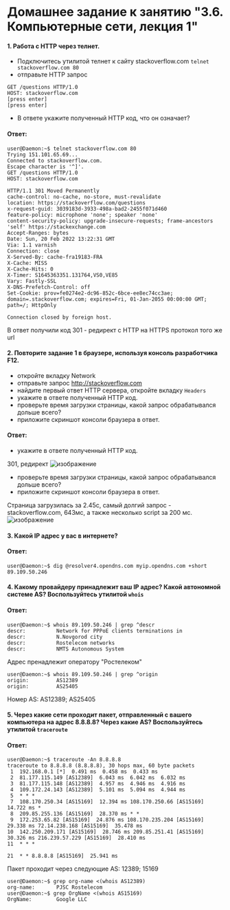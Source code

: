 # Домашнее задание к занятию "3.6. Компьютерные сети, лекция 1"
#### 1. Работа c HTTP через телнет.
- Подключитесь утилитой телнет к сайту stackoverflow.com `telnet stackoverflow.com 80`
- отправьте HTTP запрос
```
GET /questions HTTP/1.0
HOST: stackoverflow.com
[press enter]
[press enter]
```
- В ответе укажите полученный HTTP код, что он означает?
#### Ответ: 
```
user@Daemon:~$ telnet stackoverflow.com 80
Trying 151.101.65.69...
Connected to stackoverflow.com.
Escape character is '^]'.
GET /questions HTTP/1.0
HOST: stackoverflow.com

HTTP/1.1 301 Moved Permanently
cache-control: no-cache, no-store, must-revalidate
location: https://stackoverflow.com/questions
x-request-guid: 3039183d-3933-498a-bad2-2455f071d460
feature-policy: microphone 'none'; speaker 'none'
content-security-policy: upgrade-insecure-requests; frame-ancestors 'self' https://stackexchange.com
Accept-Ranges: bytes
Date: Sun, 20 Feb 2022 13:22:31 GMT
Via: 1.1 varnish
Connection: close
X-Served-By: cache-fra19183-FRA
X-Cache: MISS
X-Cache-Hits: 0
X-Timer: S1645363351.131764,VS0,VE85
Vary: Fastly-SSL
X-DNS-Prefetch-Control: off
Set-Cookie: prov=fe0274e2-dc96-852c-6bce-ee8ec74cc3ae; domain=.stackoverflow.com; expires=Fri, 01-Jan-2055 00:00:00 GMT; path=/; HttpOnly

Connection closed by foreign host.
```
В ответ получили код 301 - редирект с HTTP на HTTPS протокол того же url
#### 2. Повторите задание 1 в браузере, используя консоль разработчика F12.
- откройте вкладку Network
- отправьте запрос http://stackoverflow.com
- найдите первый ответ HTTP сервера, откройте вкладку `Headers`
- укажите в ответе полученный HTTP код.
- проверьте время загрузки страницы, какой запрос обрабатывался дольше всего?
- приложите скриншот консоли браузера в ответ.
#### Ответ:
- укажите в ответе полученный HTTP код.

301, редирект
![изображение](https://github.com/Daemon-Angel/devops-netology/blob/main/Home.Work%D0%97.6%20CompNet%20lecture1/stackoverflow2-2.jpg)
- проверьте время загрузки страницы, какой запрос обрабатывался дольше всего?
- приложите скриншот консоли браузера в ответ.

Страница загрузилась за 2.45с, самый долгий запрос - stackoverflow.com, 643мс, а также несколько script за 200 мс.
![изображение](https://github.com/Daemon-Angel/devops-netology/blob/main/Home.Work%D0%97.6%20CompNet%20lecture1/stackoverflow3-3.jpg)
#### 3. Какой IP адрес у вас в интернете?
#### Ответ:
```
user@Daemon:~$ dig @resolver4.opendns.com myip.opendns.com +short
89.109.50.246
```
#### 4. Какому провайдеру принадлежит ваш IP адрес? Какой автономной системе AS? Воспользуйтесь утилитой `whois`
#### Ответ:
```
user@Daemon:~$ whois 89.109.50.246 | grep ^descr
descr:          Network for PPPoE clients terminations in
descr:          N.Novgorod city
descr:          Rostelecom networks
descr:          NMTS Autonomous System
```
Адрес пренадлежит оператору "Ростелеком"
```
user@Daemon:~$ whois 89.109.50.246 | grep ^origin
origin:         AS12389
origin:         AS25405
```
Номер AS: AS12389; AS25405
#### 5. Через какие сети проходит пакет, отправленный с вашего компьютера на адрес 8.8.8.8? Через какие AS? Воспользуйтесь утилитой `traceroute`
#### Ответ:
```
user@Daemon:~$ traceroute -An 8.8.8.8 
traceroute to 8.8.8.8 (8.8.8.8), 30 hops max, 60 byte packets
 1  192.168.0.1 [*]  0.491 ms  0.458 ms  0.433 ms
 2  81.177.115.149 [AS12389]  6.043 ms  6.042 ms  6.032 ms
 3  81.177.115.148 [AS12389]  4.957 ms  4.946 ms  4.916 ms
 4  109.172.24.143 [AS12389]  5.101 ms  5.094 ms  4.944 ms
 5  * * *
 7  108.170.250.34 [AS15169]  12.394 ms 108.170.250.66 [AS15169]  14.722 ms *
 8  209.85.255.136 [AS15169]  28.370 ms * *
 9  172.253.65.82 [AS15169]  24.876 ms 108.170.235.204 [AS15169]  29.338 ms 72.14.238.168 [AS15169]  35.478 ms
10  142.250.209.171 [AS15169]  28.746 ms 209.85.251.41 [AS15169]  30.326 ms 216.239.57.229 [AS15169]  28.410 ms
11  * * *

21  * * 8.8.8.8 [AS15169]  25.941 ms
```
Пакет проходит через следующие AS: 12389; 15169
```
user@Daemon:~$ grep org-name <(whois AS12389)
org-name:       PJSC Rostelecom
user@Daemon:~$ grep OrgName <(whois AS15169)
OrgName:        Google LLC
```







